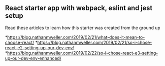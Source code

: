 ## React starter app with webpack, eslint and jest setup

Read these articles to learn how this starter was created from the ground up

*https://blog.nathanmweller.com/2019/02/21/what-does-it-mean-to-choose-react/
*https://blog.nathanmweller.com/2019/02/21/so-i-chose-react-e2-setting-up-our-dev-env/
*https://blog.nathanmweller.com/2019/02/22/so-i-chose-react-e3-setting-up-our-dev-env-enhanced/
